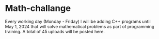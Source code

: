 # Math-challange
Every working day (Monday - Friday) I will be adding C++ programs until May 1, 2024 that will solve mathematical problems as part of programming training. A total of 45 uploads will be posted here.
